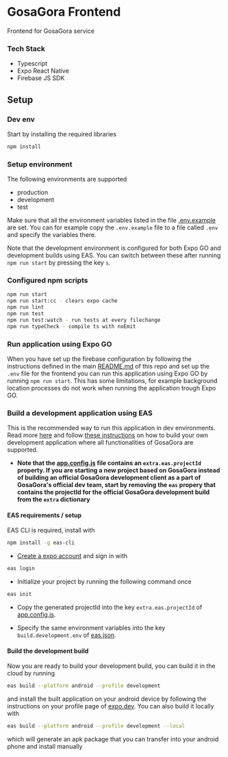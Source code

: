 # GosaGora Frontend
Frontend for GosaGora service

### Tech Stack
- Typescript
- Expo React Native
- Firebase JS SDK

## Setup

### Dev env
Start by installing the required libraries

```bash
npm install
```

### Setup environment
The following environments are supported
- production
- development
- test

Make sure that all the environment variables listed in the file [.env.example](https://github.com/kordaniel/gosagora/blob/main/frontend/.env.example) are set. You can for example copy the `.env.example` file to a file called `.env` and specify the variables there.

Note that the development environment is configured for both Expo GO and development builds using EAS. You can switch between these after running `npm run start` by pressing the key `s`.

### Configured npm scripts
```bash
npm run start
npm run start:cc - clears expo cache
npm run lint
npm run test
npm run test:watch - run tests at every filechange
npm run typeCheck - compile ts with noEmit
```

### Run application using Expo GO
When you have set up the firebase configuration by following the instructions defined in the main [README.md](https://github.com/kordaniel/gosagora/blob/main/README.md) of this repo and set up the `.env` file for the frontend you can run this application using Expo GO by running `npm run start`. This has some limitations, for example background location processes do not work when running the application trough Expo GO.

### Build a development application using EAS
This is the recommended way to run this application in dev environments. Read more [here](https://docs.expo.dev/develop/development-builds/introduction/) and follow [these instructions](https://docs.expo.dev/tutorial/eas/configure-development-build/#initialize-a-development-build) on how to build your own development application where all functionalities of GosaGora are supported.

- **Note that the [app.config.js](https://github.com/kordaniel/gosagora/blob/main/frontend/app.config.js) file contains an `extra.eas.projectId` property. If you are starting a new project based on GosaGora instead of building an official GosaGora development client as a part of GosaGora's official dev team, start by removing the `eas` propery that contains the projectId for the official GosaGora development build from the `extra` dictionary**

#### EAS requirements / setup
EAS CLI is required, install with
```bash
npm install -g eas-cli
```
- [Create a expo account](https://expo.dev/signup) and sign in with
```bash
eas login
```
- Initialize your project by running the following command once
```bash
eas init
```
- Copy the generated projectId into the key `extra.eas.projectId` of [app.config.js](https://github.com/kordaniel/gosagora/blob/main/frontend/app.config.js).


- Specify the same environment variables into the key `build.development.env` of [eas.json](https://github.com/kordaniel/gosagora/blob/main/frontend/eas.json).

#### Build the development build
Now you are ready to build your development build, you can build it in the cloud by running
```bash
eas build --platform android --profile development
```
and install the built application on your android device by following the instructions on your profile page of [expo.dev](https://expo.dev/). You can also build it locally with
```bash
eas build --platform android --profile development --local
```
which will generate an apk package that you can transfer into your android phone and install manually
